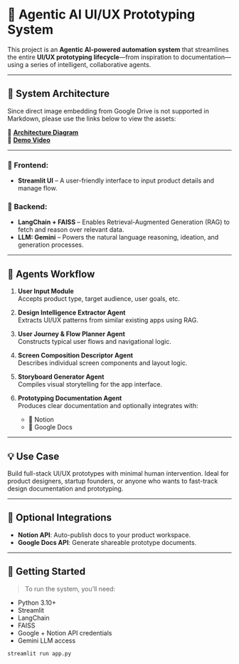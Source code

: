 # 🧠 Agentic AI UI/UX Prototyping System

This project is an **Agentic AI-powered automation system** that streamlines the entire **UI/UX prototyping lifecycle**—from inspiration to documentation—using a series of intelligent, collaborative agents.

---

## 🔧 System Architecture

Since direct image embedding from Google Drive is not supported in Markdown, please use the links below to view the assets:

🔹 **[Architecture Diagram](https://drive.google.com/file/d/1SZxrQKq4N6rtJP3Nia1-O4Y9U0_NhlDI/view?usp=drive_link)**  
🔹 **[Demo Video](https://drive.google.com/file/d/1VhfpluCNUNRF6jhRX50dNarl5Z8eDPKZ/view?usp=drive_link)**

---

### 🔹 Frontend:
- **Streamlit UI** – A user-friendly interface to input product details and manage flow.

### 🔹 Backend:
- **LangChain + FAISS** – Enables Retrieval-Augmented Generation (RAG) to fetch and reason over relevant data.
- **LLM: Gemini** – Powers the natural language reasoning, ideation, and generation processes.

---

## 🧩 Agents Workflow

1. **User Input Module**  
   Accepts product type, target audience, user goals, etc.

2. **Design Intelligence Extractor Agent**  
   Extracts UI/UX patterns from similar existing apps using RAG.

3. **User Journey & Flow Planner Agent**  
   Constructs typical user flows and navigational logic.

4. **Screen Composition Descriptor Agent**  
   Describes individual screen components and layout logic.

5. **Storyboard Generator Agent**  
   Compiles visual storytelling for the app interface.

6. **Prototyping Documentation Agent**  
   Produces clear documentation and optionally integrates with:
   - 📒 Notion
   - 📄 Google Docs

---

## 💡 Use Case

Build full-stack UI/UX prototypes with minimal human intervention. Ideal for product designers, startup founders, or anyone who wants to fast-track design documentation and prototyping.

---

## 📎 Optional Integrations

- **Notion API**: Auto-publish docs to your product workspace.
- **Google Docs API**: Generate shareable prototype documents.

---

## 🚀 Getting Started

> To run the system, you’ll need:

- Python 3.10+
- Streamlit
- LangChain
- FAISS
- Google + Notion API credentials
- Gemini LLM access

```bash
streamlit run app.py
